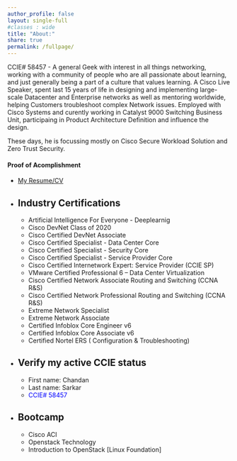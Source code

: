 ```yaml
---
author_profile: false
layout: single-full
#classes : wide
title: "About:"
share: true
permalink: /fullpage/
---
```


CCIE# 58457 - A general Geek with interest in all things networking, working with a community of people who are all passionate about learning, and just generally being a part of a culture that values learning. A Cisco Live Speaker, spent last 15 years of  life in designing and implementing large-scale Datacenter and Enterprise networks as well as mentoring worldwide, helping Customers troubleshoot complex Network issues. Employed with Cisco Systems and curently working in Catalyst 9000 Switching Business Unit, participaing in Product Architecture Definition and influence the design. 

These days, he is focussing mostly on Cisco Secure Workload Solution and Zero Trust Security.

#### Proof of Acomplishment
* [My Resume/CV][1]
* ## Industry Certifications
    * Artificial Intelligence For Everyone -  Deeplearnig
    * Cisco DevNet Class of 2020
    * Cisco Certified DevNet Associate 
    * Cisco Certified Specialist - Data Center Core 
    * Cisco Certified Specialist - Security Core 
    * Cisco Certified Specialist - Service Provider Core
    * Cisco Certified Internetwork Expert: Service Provider (CCIE SP)
    * VMware Certified Professional 6 – Data Center Virtualization
    * Cisco Certified Network Associate Routing and Switching (CCNA R&S)
    * Cisco Certified Network Professional Routing and Switching (CCNA R&S)
    * Extreme Network Specialist
    * Extreme Network Associate
    * Certified Infoblox Core Engineer v6
    * Certified Infoblox Core Associate v6
    * Certified Nortel ERS ( Configuration & Troubleshooting)
    
* ## Verify my active CCIE status
    * First name: Chandan
    * Last name: Sarkar
    * <span style="color:blue"> CCIE# 58457</span>

* ## Bootcamp
    * Cisco ACI
    * Openstack Technology
    * Introduction to OpenStack [Linux Foundation]


<!------------------------------- FOOTER --------------------------------->

[1]: /assets/resume.pdf
[2]: mailto:peter@pwills.com

